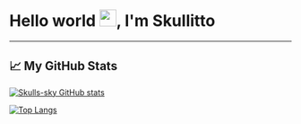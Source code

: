 # Hello world <img src="https://raw.githubusercontent.com/MartinHeinz/MartinHeinz/master/wave.gif" width="30px">, I'm Skullitto

<!--
**Skullitto/Skullitto** is a ✨ _special_ ✨ repository because its `README.md` (this file) appears on your GitHub profile.
Here are some ideas to get you started:
- 🔭 I’m currently working on ...
- 🌱 I’m currently learning ...
- 👯 I’m looking to collaborate on ...
- 🤔 I’m looking for help with ...
- 💬 Ask me about ...
- 📫 How to reach me: ...
- 😄 Pronouns: ...
- ⚡ Fun fact: ...
-->

---
## &#x1f4c8; My GitHub Stats

[![Skulls-sky GitHub stats](https://github-readme-stats.vercel.app/api?username=Skulls-sky&show_icons=true&theme=github_dark)](https://github.com/anuraghazra/github-readme-stats)

[![Top Langs](https://github-readme-stats.vercel.app/api/top-langs/?username=Skulls-sky&layout=compact&show_icons=true&theme=github_dark)](https://github.com/anuraghazra/github-readme-stats)
